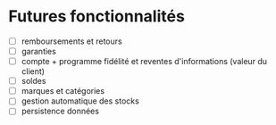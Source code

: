 # Futures fonctionnalités

- [ ] remboursements et retours
- [ ] garanties
- [ ] compte + programme fidélité et reventes d'informations (valeur du client)
- [ ] soldes
- [ ] marques et catégories
- [ ] gestion automatique des stocks
- [ ] persistence données
